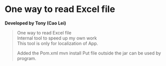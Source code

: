 # One way to read Excel file

 **Developed by Tony (Cao Lei)**
 
> One way to read Excel file  
> Internal tool to speed up my own work  
> This tool is only for localization of App.
>
>
>
>
>Added the Pom.xml
>mvn install
>Put file outside the jar can be used by program.
 
